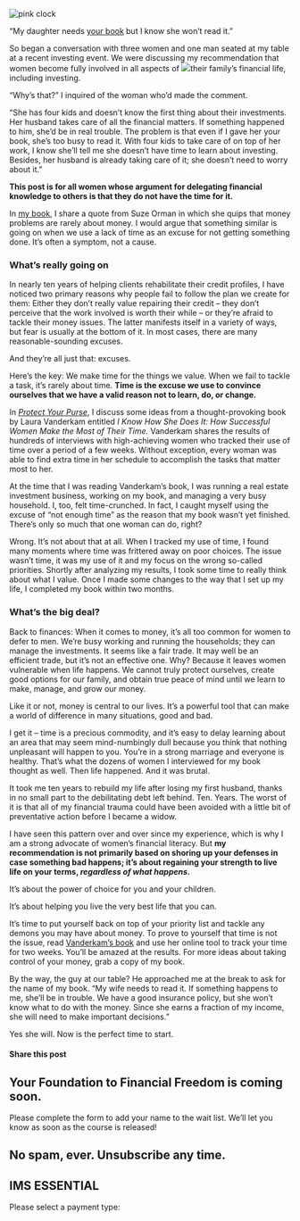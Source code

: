 ![pink clock](https://yourfinanciallaunchpad.com/wp-content/uploads/elementor/thumbs/pink-clock-1500019-qdc6cpthe1jg09nepcheyd0ymqwyqy89x64timb4aw.jpg)

“My daughter needs [your book](https://www.amazon.ca/Protect-Your-Purse-Financial-Bankruptcies-ebook/dp/B071V8WPBW/ref=sr_1_1?ie=UTF8&qid=1501007407&sr=8-1&keywords=protect+your+purse) but I know she won’t read it.”

So began a conversation with three women and one man seated at my table at a recent investing event. We were discussing my recommendation that women become fully involved in all aspects of ![](http://yflmainprod.wpengine.com/wp-content/uploads/2017/06/pink-clock-1500019-300x225.jpg)their family’s financial life, including investing.

“Why’s that?” I inquired of the woman who’d made the comment.

“She has four kids and doesn’t know the first thing about their investments. Her husband takes care of all the financial matters. If something happened to him, she’d be in real trouble. The problem is that even if I gave her your book, she’s too busy to read it. With four kids to take care of on top of her work, I know she’ll tell me she doesn’t have time to learn about investing. Besides, her husband is already taking care of it; she doesn’t need to worry about it.”

**This post is for all women whose argument for delegating financial knowledge to others is that they do not have the time for it.**

In [my book](https://www.amazon.ca/Protect-Your-Purse-Financial-Bankruptcies-ebook/dp/B071V8WPBW/ref=sr_1_1?ie=UTF8&qid=1498507619&sr=8-1&keywords=protect+your+purse), I share a quote from Suze Orman in which she quips that money problems are rarely about money. I would argue that something similar is going on when we use a lack of time as an excuse for not getting something done. It’s often a symptom, not a cause.

### What’s really going on

In nearly ten years of helping clients rehabilitate their credit profiles, I have noticed two primary reasons why people fail to follow the plan we create for them: Either they don’t really value repairing their credit – they don’t perceive that the work involved is worth their while – or they’re afraid to tackle their money issues. The latter manifests itself in a variety of ways, but fear is usually at the bottom of it. In most cases, there are many reasonable-sounding excuses.

And they’re all just that: excuses.

Here’s the key: We make time for the things we value. When we fail to tackle a task, it’s rarely about time. **Time is the excuse we use to convince ourselves that we have a valid reason not to learn, do, or change.**

In [*Protect Your Purse*](https://www.amazon.ca/Protect-Your-Purse-Financial-Bankruptcies-ebook/dp/B071V8WPBW/ref=sr_1_1?ie=UTF8&qid=1498507619&sr=8-1&keywords=protect+your+purse), I discuss some ideas from a thought-provoking book by Laura Vanderkam entitled *I Know How She Does It: How Successful Women Make the Most of Their Time.* Vanderkam shares the results of hundreds of interviews with high-achieving women who tracked their use of time over a period of a few weeks. Without exception, every woman was able to find extra time in her schedule to accomplish the tasks that matter most to her.

At the time that I was reading Vanderkam’s book, I was running a real estate investment business, working on my book, and managing a very busy household. I, too, felt time-crunched. In fact, I caught myself using the excuse of “not enough time” as the reason that my book wasn’t yet finished. There’s only so much that one woman can do, right?

Wrong. It’s not about that at all. When I tracked my use of time, I found many moments where time was frittered away on poor choices. The issue wasn’t time, it was my use of it and my focus on the wrong so-called priorities. Shortly after analyzing my results, I took some time to really think about what I value. Once I made some changes to the way that I set up my life, I completed my book within two months.

### What’s the big deal?

Back to finances: When it comes to money, it’s all too common for women to defer to men. We’re busy working and running the households; they can manage the investments. It seems like a fair trade. It may well be an efficient trade, but it’s not an effective one. Why? Because it leaves women vulnerable when life happens. We cannot truly protect ourselves, create good options for our family, and obtain true peace of mind until we learn to make, manage, and grow our money.

Like it or not, money is central to our lives. It’s a powerful tool that can make a world of difference in many situations, good and bad.

I get it – time is a precious commodity, and it’s easy to delay learning about an area that may seem mind-numbingly dull because you think that nothing unpleasant will happen to you. You’re in a strong marriage and everyone is healthy. That’s what the dozens of women I interviewed for my book thought as well. Then life happened. And it was brutal.

It took me ten years to rebuild my life after losing my first husband, thanks in no small part to the debilitating debt left behind. Ten. Years. The worst of it is that all of my financial trauma could have been avoided with a little bit of preventative action before I became a widow.

I have seen this pattern over and over since my experience, which is why I am a strong advocate of women’s financial literacy. But **my recommendation is not primarily based on shoring up your defenses in case something bad happens; it’s about regaining your strength to live life on your terms, *regardless of what happens*.**

It’s about the power of choice for you and your children.

It’s about helping you live the very best life that you can.

It’s time to put yourself back on top of your priority list and tackle any demons you may have about money. To prove to yourself that time is not the issue, read [Vanderkam’s book](http://lauravanderkam.com/books/i-know-how-she-does-it/) and use her online tool to track your time for two weeks. You’ll be amazed at the results. For more ideas about taking control of your money, grab a copy of my book.

By the way, the guy at our table? He approached me at the break to ask for the name of my book. “My wife needs to read it. If something happens to me, she’ll be in trouble. We have a good insurance policy, but she won’t know what to do with the money. Since she earns a fraction of my income, she will need to make important decisions.”

Yes she will. Now is the perfect time to start.

#### Share this post

## Your Foundation to Financial Freedom is coming soon.

Please complete the form to add your name to the wait list. We’ll let you know as soon as the course is released!

## No spam, ever. Unsubscribe any time.

## IMS ESSENTIAL

Please select a payment type:
